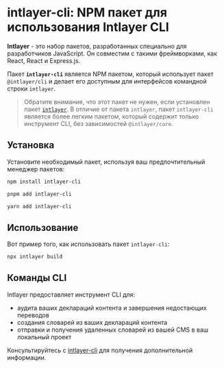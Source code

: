 # intlayer-cli: NPM пакет для использования Intlayer CLI

**Intlayer** - это набор пакетов, разработанных специально для разработчиков JavaScript. Он совместим с такими фреймворками, как React, React и Express.js.

Пакет **`intlayer-cli`** является NPM пакетом, который использует пакет `@intlayer/cli` и делает его доступным для интерфейсов командной строки `intlayer`.

> Обратите внимание, что этот пакет не нужен, если установлен пакет [`intlayer`](https://github.com/aymericzip/intlayer/tree/main/docs/ru/packages/intlayer/index.md). В отличие от пакета `intlayer`, пакет `intlayer-cli` является более легким пакетом, который содержит только инструмент CLI, без зависимостей `@intlayer/core`.

## Установка

Установите необходимый пакет, используя ваш предпочтительный менеджер пакетов:

```bash packageManager="npm"
npm install intlayer-cli
```

```bash packageManager="pnpm"
pnpm add intlayer-cli
```

```bash packageManager="yarn"
yarn add intlayer-cli
```

## Использование

Вот пример того, как использовать пакет `intlayer-cli`:

```bash
npx intlayer build
```

## Команды CLI

Intlayer предоставляет инструмент CLI для:

- аудита ваших деклараций контента и завершения недостающих переводов
- создания словарей из ваших деклараций контента
- отправки и получения удаленных словарей из вашей CMS в ваш локальный проект

Консультируйтесь с [intlayer-cli](https://github.com/aymericzip/intlayer/blob/main/docs/ru/intlayer_cli.md) для получения дополнительной информации.
